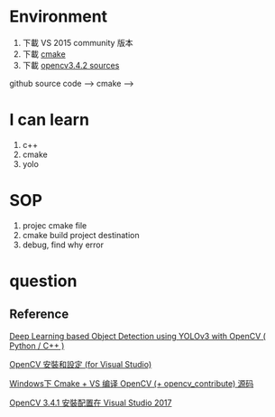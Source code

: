 

# Environment

1. 下載 VS 2015 community 版本
2. 下載 [cmake](https://cmake.org/download/) 
3. 下載 [opencv3.4.2 sources](https://opencv.org/releases.html)

github source code --> cmake -->

# I can learn 
1. c++
2. cmake
3. yolo

# SOP
1. projec cmake file
2. cmake build project destination
3. debug, find why error

# question


## Reference

[Deep Learning based Object Detection using YOLOv3 with OpenCV ( Python / C++ )](https://www.learnopencv.com/deep-learning-based-object-detection-using-yolov3-with-opencv-python-c/)

[OpenCV 安裝和設定 (for Visual Studio)](http://oblivious9.pixnet.net/blog/post/200316565-opencv-%E5%AE%89%E8%A3%9D%E5%92%8C%E8%A8%AD%E5%AE%9A%28for-visual-studio-%29)

[Windows下 Cmake + VS 编译 OpenCV (+ opencv_contribute) 源码](https://blog.csdn.net/Chris_zhangrx/article/details/79090463)

[OpenCV 3.4.1 安裝配置在 Visual Studio 2017](https://charlottehong.blogspot.com/2017/06/opencv-320-vc14-visual-studio-2017.html)